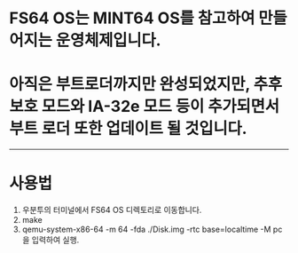 # FS64 OS는 MINT64 OS를 참고하여 만들어지는 운영체제입니다.
# 아직은 부트로더까지만 완성되었지만, 추후 보호 모드와 IA-32e 모드 등이 추가되면서 부트 로더 또한 업데이트 될 것입니다.

---

# 사용법
1. 우분투의 터미널에서 FS64 OS 디렉토리로 이동합니다.
2. make
3. qemu-system-x86-64 -m 64 -fda ./Disk.img -rtc base=localtime -M pc 을 입력하여 실행.
